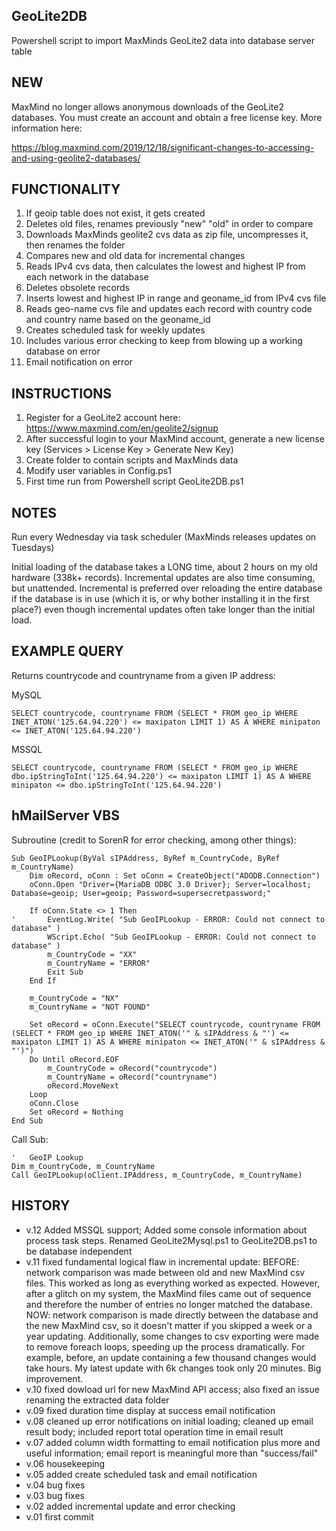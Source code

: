 ## GeoLite2DB
Powershell script to import MaxMinds GeoLite2 data into database server table

## NEW

MaxMind no longer allows anonymous downloads of the GeoLite2 databases. You must create an account and obtain a free license key. More information here:

https://blog.maxmind.com/2019/12/18/significant-changes-to-accessing-and-using-geolite2-databases/

## FUNCTIONALITY
1) If geoip table does not exist, it gets created
2) Deletes old files, renames previously "new" "old" in order to compare
3) Downloads MaxMinds geolite2 cvs data as zip file, uncompresses it, then renames the folder
4) Compares new and old data for incremental changes
5) Reads IPv4 cvs data, then calculates the lowest and highest IP from each network in the database
6) Deletes obsolete records
7) Inserts lowest and highest IP in range and geoname_id from IPv4 cvs file
8) Reads geo-name cvs file and updates each record with country code and country name based on the geoname_id
9) Creates scheduled task for weekly updates
10) Includes various error checking to keep from blowing up a working database on error
11) Email notification on error

## INSTRUCTIONS
1) Register for a GeoLite2 account here: https://www.maxmind.com/en/geolite2/signup
2) After successful login to your MaxMind account, generate a new license key (Services > License Key > Generate New Key)
3) Create folder to contain scripts and MaxMinds data
4) Modify user variables in Config.ps1
5) First time run from Powershell script GeoLite2DB.ps1

## NOTES
Run every Wednesday via task scheduler (MaxMinds releases updates on Tuesdays)

Initial loading of the database takes a LONG time, about 2 hours on my old hardware (338k+ records). Incremental updates are also time consuming, but unattended. Incremental is preferred over reloading the entire database if the database is in use (which it is, or why bother installing it in the first place?) even though incremental updates often take longer than the initial load.
	
## EXAMPLE QUERY
Returns countrycode and countryname from a given IP address:

MySQL	
```
SELECT countrycode, countryname FROM (SELECT * FROM geo_ip WHERE INET_ATON('125.64.94.220') <= maxipaton LIMIT 1) AS A WHERE minipaton <= INET_ATON('125.64.94.220')
```

MSSQL	
```
SELECT countrycode, countryname FROM (SELECT * FROM geo_ip WHERE dbo.ipStringToInt('125.64.94.220') <= maxipaton LIMIT 1) AS A WHERE minipaton <= dbo.ipStringToInt('125.64.94.220')
```

## hMailServer VBS
Subroutine (credit to SorenR for error checking, among other things):
```
Sub GeoIPLookup(ByVal sIPAddress, ByRef m_CountryCode, ByRef m_CountryName)
    Dim oRecord, oConn : Set oConn = CreateObject("ADODB.Connection")
    oConn.Open "Driver={MariaDB ODBC 3.0 Driver}; Server=localhost; Database=geoip; User=geoip; Password=supersecretpassword;"

    If oConn.State <> 1 Then
'       EventLog.Write( "Sub GeoIPLookup - ERROR: Could not connect to database" )
        WScript.Echo( "Sub GeoIPLookup - ERROR: Could not connect to database" )
        m_CountryCode = "XX"
        m_CountryName = "ERROR"
        Exit Sub
    End If

    m_CountryCode = "NX"
    m_CountryName = "NOT FOUND"

    Set oRecord = oConn.Execute("SELECT countrycode, countryname FROM (SELECT * FROM geo_ip WHERE INET_ATON('" & sIPAddress & "') <= maxipaton LIMIT 1) AS A WHERE minipaton <= INET_ATON('" & sIPAddress & "')")
    Do Until oRecord.EOF
        m_CountryCode = oRecord("countrycode")
        m_CountryName = oRecord("countryname")
        oRecord.MoveNext
    Loop
    oConn.Close
    Set oRecord = Nothing
End Sub
```

Call Sub:
```
'	GeoIP Lookup
Dim m_CountryCode, m_CountryName
Call GeoIPLookup(oClient.IPAddress, m_CountryCode, m_CountryName)
```

## HISTORY
- v.12 Added MSSQL support; Added some console information about process task steps. Renamed GeoLite2Mysql.ps1 to GeoLite2DB.ps1 to be database independent
- v.11 fixed fundamental logical flaw in incremental update: BEFORE: network comparison was made between old and new MaxMind csv files. This worked as long as everything worked as expected. However, after a glitch on my system, the MaxMind files came out of sequence and therefore the number of entries no longer matched the database. NOW: network comparison is made directly between the database and the new MaxMind csv, so it doesn't matter if you skipped a week or a year updating. Additionally, some changes to csv exporting were made to remove foreach loops, speeding up the process dramatically. For example, before, an update containing a few thousand changes would take hours. My latest update with 6k changes took only 20 minutes. Big improvement. 
- v.10 fixed dowload url for new MaxMind API access; also fixed an issue renaming the extracted data folder
- v.09 fixed duration time display at success email notification
- v.08 cleaned up error notifications on initial loading; cleaned up email result body; included report total operation time in email result
- v.07 added column width formatting to email notification plus more and useful information; email report is meaningful more than "success/fail"
- v.06 housekeeping
- v.05 added create scheduled task and email notification
- v.04 bug fixes
- v.03 bug fixes
- v.02 added incremental update and error checking
- v.01 first commit
